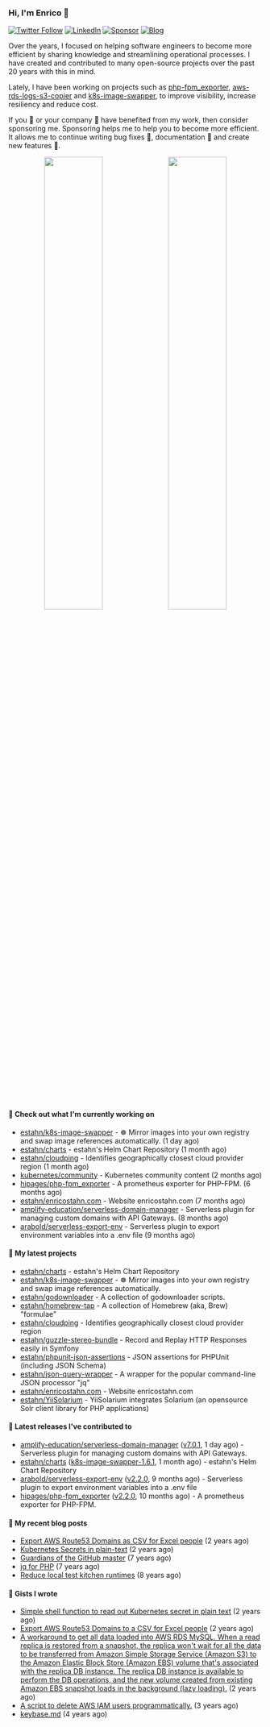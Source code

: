 ### Hi, I'm Enrico 👋

[![Twitter Follow](https://img.shields.io/twitter/follow/estahn?color=green&logo=twitter&style=for-the-badge)](http://twitter.com/estahn)
[![LinkedIn](https://img.shields.io/badge/LinkedIn--%20?style=for-the-badge&logo=linkedin&color=green)](https://linkedin.com/in/enricostahn)
[![Sponsor](https://img.shields.io/github/sponsors/estahn?color=green&logo=github-sponsors&style=for-the-badge)](https://github.com/sponsors/estahn)
[![Blog](https://img.shields.io/badge/Blog--%20?style=for-the-badge&logo=blog&color=green)](https://enricotahn.com)

Over the years, I focused on helping software engineers to become more efficient by sharing knowledge and streamlining operational processes. I have created and contributed to many open-source projects over the past 20 years with this in mind.

Lately, I have been working on projects such as [php-fpm_exporter](https://github.com/hipages/php-fpm_exporter), [aws-rds-logs-s3-copier](https://github.com/hipagesgroup/aws-rds-logs-s3-copier) and [k8s-image-swapper](https://github.com/estahn/k8s-image-swapper), to improve visibility, increase resiliency and reduce cost.

If you :bust_in_silhouette: or your company :office: have benefited from my work, then consider sponsoring me. Sponsoring helps me to help you to become more efficient. It allows me to continue writing bug fixes :bug:, documentation :memo: and create new features :unicorn:.

<p align="center">
  <img width="48%" src="https://github-readme-stats.vercel.app/api?username=estahn&show_icons=true&theme=default" />
  <img width="48%" src="https://github-readme-streak-stats.herokuapp.com/?user=estahn&theme=default" />
</p>

#### 👷 Check out what I'm currently working on

- [estahn/k8s-image-swapper](https://github.com/estahn/k8s-image-swapper) - :wheel_of_dharma: Mirror images into your own registry and swap image references automatically. (1 day ago)
- [estahn/charts](https://github.com/estahn/charts) - estahn&#39;s Helm Chart Repository (1 month ago)
- [estahn/cloudping](https://github.com/estahn/cloudping) - Identifies geographically closest cloud provider region (1 month ago)
- [kubernetes/community](https://github.com/kubernetes/community) - Kubernetes community content (2 months ago)
- [hipages/php-fpm_exporter](https://github.com/hipages/php-fpm_exporter) - A prometheus exporter for PHP-FPM. (6 months ago)
- [estahn/enricostahn.com](https://github.com/estahn/enricostahn.com) - Website enricostahn.com (7 months ago)
- [amplify-education/serverless-domain-manager](https://github.com/amplify-education/serverless-domain-manager) - Serverless plugin for managing custom domains with API Gateways. (8 months ago)
- [arabold/serverless-export-env](https://github.com/arabold/serverless-export-env) - Serverless plugin to export environment variables into a .env file (9 months ago)

#### 🌱 My latest projects

- [estahn/charts](https://github.com/estahn/charts) - estahn&#39;s Helm Chart Repository
- [estahn/k8s-image-swapper](https://github.com/estahn/k8s-image-swapper) - :wheel_of_dharma: Mirror images into your own registry and swap image references automatically.
- [estahn/godownloader](https://github.com/estahn/godownloader) - A collection of godownloader scripts.
- [estahn/homebrew-tap](https://github.com/estahn/homebrew-tap) - A collection of Homebrew (aka, Brew) &#34;formulae&#34;
- [estahn/cloudping](https://github.com/estahn/cloudping) - Identifies geographically closest cloud provider region
- [estahn/guzzle-stereo-bundle](https://github.com/estahn/guzzle-stereo-bundle) - Record and Replay HTTP Responses easily in Symfony
- [estahn/phpunit-json-assertions](https://github.com/estahn/phpunit-json-assertions) - JSON assertions for PHPUnit (including JSON Schema)
- [estahn/json-query-wrapper](https://github.com/estahn/json-query-wrapper) - A wrapper for the popular command-line JSON processor &#34;jq&#34;
- [estahn/enricostahn.com](https://github.com/estahn/enricostahn.com) - Website enricostahn.com
- [estahn/YiiSolarium](https://github.com/estahn/YiiSolarium) - YiiSolarium integrates Solarium (an opensource Solr client library for PHP applications)

#### 🔭 Latest releases I've contributed to

- [amplify-education/serverless-domain-manager](https://github.com/amplify-education/serverless-domain-manager) ([v7.0.1](https://github.com/amplify-education/serverless-domain-manager/releases/tag/v7.0.1), 1 day ago) - Serverless plugin for managing custom domains with API Gateways.
- [estahn/charts](https://github.com/estahn/charts) ([k8s-image-swapper-1.6.1](https://github.com/estahn/charts/releases/tag/k8s-image-swapper-1.6.1), 1 month ago) - estahn&#39;s Helm Chart Repository
- [arabold/serverless-export-env](https://github.com/arabold/serverless-export-env) ([v2.2.0](https://github.com/arabold/serverless-export-env/releases/tag/v2.2.0), 9 months ago) - Serverless plugin to export environment variables into a .env file
- [hipages/php-fpm_exporter](https://github.com/hipages/php-fpm_exporter) ([v2.2.0](https://github.com/hipages/php-fpm_exporter/releases/tag/v2.2.0), 10 months ago) - A prometheus exporter for PHP-FPM.

#### 📜 My recent blog posts

- [Export AWS Route53 Domains as CSV for Excel people](https://enricostahn.com/post/export-route53-domains-to-csv/) (2 years ago)
- [Kubernetes Secrets in plain-text](https://enricostahn.com/post/kubernetes-secrets-in-plaintext/) (2 years ago)
- [Guardians of the GitHub master](https://enricostahn.com/post/2016-03-27-guardians-of-the-github-master/) (7 years ago)
- [jq for PHP](https://enricostahn.com/post/2016-03-05-jq-for-php/) (7 years ago)
- [Reduce local test kitchen runtimes](https://enricostahn.com/post/2015-03-17-reduce-local-test-kitchen-runtimes/) (8 years ago)

#### 📓 Gists I wrote

- [Simple shell function to read out Kubernetes secret in plain text](https://gist.github.com/6b8cfac387ffacc8738cbe2ffb675932) (2 years ago)
- [Export AWS Route53 Domains to a CSV for Excel people](https://gist.github.com/33ee9f0ecede6416a168489a7a24ee24) (2 years ago)
- [A workaround to get all data loaded into AWS RDS MySQL. When a read replica is restored from a snapshot, the replica won&#39;t wait for all the data to be transferred from Amazon Simple Storage Service (Amazon S3) to the Amazon Elastic Block Store (Amazon EBS) volume that&#39;s associated with the replica DB instance. The replica DB instance is available to perform the DB operations, and the new volume created from existing Amazon EBS snapshot loads in the background (lazy loading).](https://gist.github.com/8f829cec789ebe5800e99d2dc83ead1b) (2 years ago)
- [A script to delete AWS IAM users programmatically.](https://gist.github.com/b93d19f117a1b0cca90bc4567770c042) (3 years ago)
- [keybase.md](https://gist.github.com/0cdc98675842cd56b573eb431a6bf961) (4 years ago)
